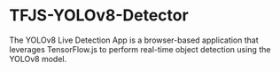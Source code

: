 # TFJS-YOLOv8-Detector
The YOLOv8 Live Detection App is a browser-based application that leverages TensorFlow.js to perform real-time object detection using the YOLOv8 model.
